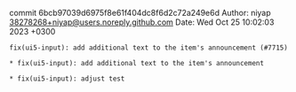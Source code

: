 commit 6bcb97039d6975f8e61f404dc8f6d2c72a249e6d
Author: niyap <38278268+niyap@users.noreply.github.com>
Date:   Wed Oct 25 10:02:03 2023 +0300

    fix(ui5-input): add additional text to the item's announcement (#7715)
    
    * fix(ui5-input): add additional text to the item's announcement
    
    * fix(ui5-input): adjust test
